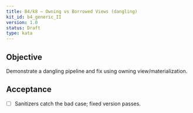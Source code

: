 ```yaml
---
title: B4/k8 — Owning vs Borrowed Views (dangling)
kit_id: b4_generic_II
version: 1.0
status: Draft
type: kata
---
```

## Objective
Demonstrate a dangling pipeline and fix using owning view/materialization.
## Acceptance
- [ ] Sanitizers catch the bad case; fixed version passes.
